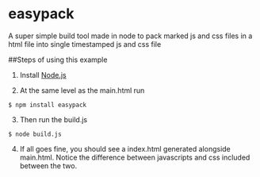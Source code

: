 easypack
========

A super simple build tool made in node to pack marked js and css files in a html file into single timestamped js and css file 

##Steps of using this example

1. Install [Node.js](http://nodejs.org/download/)

2. At the same level as the main.html run
```
$ npm install easypack 
```

3. Then run the build.js 
```
$ node build.js
```

4. If all goes fine, you should see a index.html generated alongside main.html. Notice the difference between javascripts and css included between the two. 

